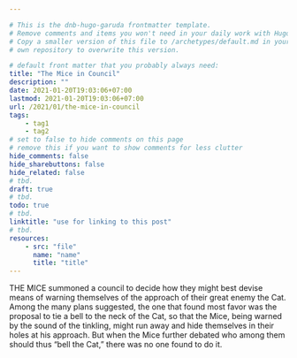 ```yaml
---

# This is the dnb-hugo-garuda frontmatter template. 
# Remove comments and items you won't need in your daily work with Hugo.
# Copy a smaller version of this file to /archetypes/default.md in your
# own repository to overwrite this version.

# default front matter that you probably always need:
title: "The Mice in Council"
description: ""
date: 2021-01-20T19:03:06+07:00
lastmod: 2021-01-20T19:03:06+07:00
url: /2021/01/the-mice-in-council
tags:
    - tag1
    - tag2
# set to false to hide comments on this page
# remove this if you want to show comments for less clutter
hide_comments: false
hide_sharebuttons: false
hide_related: false
# tbd.
draft: true
# tbd.
todo: true
# tbd.
linktitle: "use for linking to this post"
# tbd.
resources:
    - src: "file"
      name: "name"
      title: "title"
---
```

THE MICE summoned a council to decide how they might best devise means of warning themselves of the approach of their great enemy the Cat. Among the many plans suggested, the one that found most favor was the proposal to tie a bell to the neck of the Cat, so that the Mice, being warned by the sound of the tinkling, might run away and hide themselves in their holes at his approach. But when the Mice further debated who among them should thus “bell the Cat,” there was no one found to do it.
